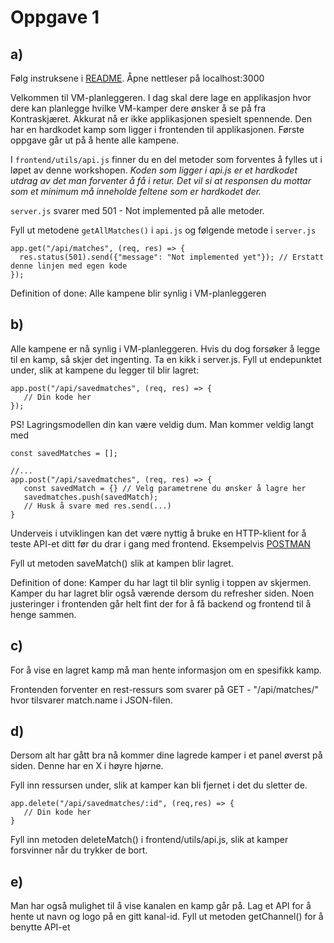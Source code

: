 # Oppgave 1 

## a)

Følg instruksene i [README](https://github.com/bekk/rest101-workshop). 
Åpne nettleser på localhost:3000

Velkommen til VM-planleggeren. I dag skal dere lage en applikasjon hvor dere kan planlegge hvilke VM-kamper dere ønsker å se på fra Kontraskjæret.
Akkurat nå er ikke applikasjonen spesielt spennende. Den har en hardkodet kamp som ligger i frontenden til applikasjonen. 
Første oppgave går ut på å hente alle kampene. 

I `frontend/utils/api.js` finner du en del metoder som forventes å fylles ut i løpet av denne workshopen. *Koden som ligger i api.js er et hardkodet utdrag av det man forventer å få i retur. Det vil si at responsen du mottar som et minimum må inneholde feltene som er hardkodet der.* 

`server.js` svarer med 501 - Not implemented på alle metoder.
 


Fyll ut metodene `getAllMatches()` i `api.js` og følgende metode i `server.js`

```
app.get("/api/matches", (req, res) => {
  res.status(501).send({"message": "Not implemented yet"}); // Erstatt denne linjen med egen kode
});
``` 

Definition of done: Alle kampene blir synlig i VM-planleggeren

## b)

Alle kampene er nå synlig i VM-planleggeren. Hvis du dog forsøker å legge til en kamp, så skjer det ingenting. 
Ta en kikk i server.js. Fyll ut endepunktet under, slik at kampene du legger til blir lagret: 
```
app.post("/api/savedmatches", (req, res) => {
   // Din kode her
});
```

PS! Lagringsmodellen din kan være veldig dum. Man kommer veldig langt med 
```
const savedMatches = [];

//...
app.post("/api/savedmatches", (req, res) => {
   const savedMatch = {} // Velg parametrene du ønsker å lagre her
   savedmatches.push(savedMatch);
   // Husk å svare med res.send(...)
}
```


Underveis i utviklingen kan det være nyttig å bruke en HTTP-klient for å teste API-et ditt før du drar i gang med frontend. Eksempelvis [POSTMAN](https://www.getpostman.com/apps)


Fyll ut metoden saveMatch() slik at kampen blir lagret. 

Definition of done: Kamper du har lagt til blir synlig i toppen av skjermen. Kamper du har lagret blir også værende dersom du refresher siden. Noen justeringer i frontenden går helt fint der for å få backend og frontend til å henge sammen. 

## c)
For å vise en lagret kamp må man hente informasjon om en spesifikk kamp. 

Frontenden forventer en rest-ressurs som svarer på GET - "/api/matches/<ID>" hvor <ID> tilsvarer match.name i JSON-filen. 


## d)
Dersom alt har gått bra nå kommer dine lagrede kamper i et panel øverst på siden. 
Denne har en X i høyre hjørne. 

Fyll inn ressursen under, slik at kamper kan bli fjernet i det du sletter de. 

```
app.delete("/api/savedmatches/:id", (req,res) => {
   // Din kode her
}
```

Fyll inn metoden deleteMatch() i frontend/utils/api.js, slik at kamper forsvinner når du trykker de bort. 

## e)
Man har også mulighet til å vise kanalen en kamp går på. 
Lag et API for å hente ut navn og logo på en gitt kanal-id. 
Fyll ut metoden getChannel() for å benytte API-et 
